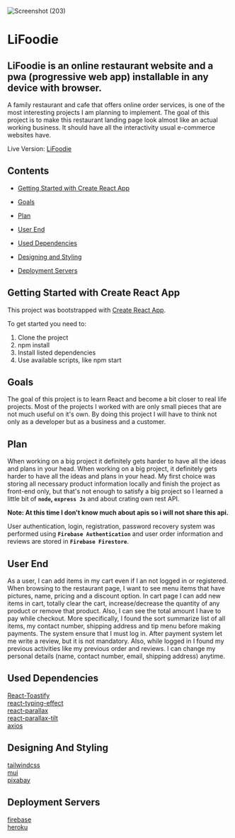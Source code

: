 ![Screenshot (203)](https://user-images.githubusercontent.com/99950805/188583085-4138cf64-eb9d-4c90-9ac8-9db504d2ca0f.png)
# LiFoodie

## LiFoodie is an online restaurant website and a pwa (progressive web app) installable in any device with browser.

A family restaurant and cafe that offers online order services, is one of the most interesting projects I am planning to implement. The goal of this project is to make this restaurant landing page look almost like an actual working business. It should have all the interactivity usual e-commerce websites have.


Live Version: [LiFoodie](https://lifoodie-dev.web.app/)


## Contents
- [Getting Started with Create React App](#gettingStarted)
- [Goals](#goals)
- [Plan](#plan)
- [User End](#user)
- [Used Dependencies](#dependencies)

- [Designing and Styling](#design)
- [Deployment Servers](#server)
## Getting Started with Create React App <a id="gettingStarted"></a>

This project was bootstrapped with [Create React App](https://github.com/facebook/create-react-app).

To get started you need to:

1. Clone the project
2. npm install
3. Install listed dependencies
4. Use available scripts, like npm start

## Goals <a id="goals"></a>

The goal of this project is to learn React and become a bit closer to real life projects. Most of the projects I worked with are only small pieces that are not much useful on it's own. By doing this project I will have to think not only as a developer but as a business and a customer.

## Plan <a id="plan"></a>

When working on a big project it definitely gets harder to have all the ideas and plans in your head. When working on a big project, it definitely gets harder to have all the ideas and plans in your head. My first choice was storing all necessary product information locally and finish the project as front-end only, but that's not enough to satisfy a big project so I learned a little bit of **`node`, `express Js`** and about crating own rest API.

**Note: At this time I don't know much about apis so i will not share this api.**

User authentication, login, registration, password recovery system was performed using **`Firebase Authentication`** and user order information and reviews are stored in **`Firebase Firestore`**.

## User End <a id="user"></a>

As a user,  I can add items in my cart even if I an not logged in or registered. When browsing to the restaurant page, I want to see menu items that have pictures, name, pricing and a discount option. In cart page I can add new items in cart, totally clear the cart, increase/decrease the quantity of any product or remove that product. Also, I can see the total amount I have to pay while checkout. More specifically, I found the sort summarize list of all items, my contact number, shipping address and tip menu before making payments. The system ensure that I must log in. After payment system let me write a review, but it is not mandatory. 
Also, while logged in I found my previous activities like my previous order and reviews. I can change my personal details (name, contact number, email, shipping address) anytime.


## Used Dependencies <a id='dependencies'></a>
<a href='https://www.npmjs.com/package/react-toastify' target='_blank'>React-Toastify</a> <br/>
<a href='https://www.npmjs.com/package/react-typing-effect' target='_blank'>react-typing-effect</a> <br/>
<a href='https://www.npmjs.com/package/react-parallax' target='_blank'>react-parallax</a> <br/>
<a href='https://www.npmjs.com/package/react-parallax-tilt' target='_blank'>react-parallax-tilt</a><br/>
<a href='https://www.npmjs.com/package/axios' target='_blank'>axios</a>

## Designing And Styling  <a id='design'></a>
<a href='https://tailwindcss.com/' target='_blank'>tailwindcss</a> <br/>
<a href='https://mui.com/' target='_blank'>mui</a> <br/>
<a href='https://pixabay.com/'>pixabay</a>

## Deployment Servers<a id='server'></a>
<a href='https://firebase.google.com/' target='_blank'>firebase</a> <br/>
<a href='https://www.heroku.com/platform' target='_blank'>heroku</a>

